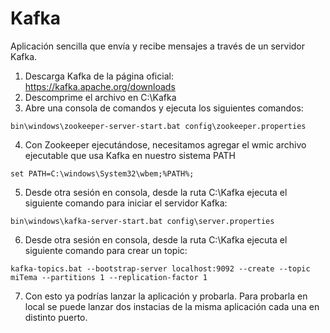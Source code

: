 # Kafka
Aplicación sencilla que envía y recibe mensajes a través de un servidor Kafka.

1. Descarga Kafka de la página oficial: https://kafka.apache.org/downloads
2. Descomprime el archivo en C:\Kafka
3. Abre una consola de comandos y ejecuta los siguientes comandos:
```
bin\windows\zookeeper-server-start.bat config\zookeeper.properties
```
4. Con Zookeeper ejecutándose, necesitamos agregar el wmic archivo ejecutable que usa Kafka en nuestro sistema PATH
```
set PATH=C:\windows\System32\wbem;%PATH%;
```
5. Desde otra sesión en consola, desde la ruta C:\Kafka ejecuta el siguiente comando para iniciar el servidor Kafka:
```
bin\windows\kafka-server-start.bat config\server.properties
```
6. Desde otra sesión en consola, desde la ruta C:\Kafka ejecuta el siguiente comando para crear un topic:
```
kafka-topics.bat --bootstrap-server localhost:9092 --create --topic miTema --partitions 1 --replication-factor 1
```
7. Con esto ya podrías lanzar la aplicación y probarla. Para probarla en local se puede lanzar dos instacias de la misma aplicación cada una en distinto puerto.


